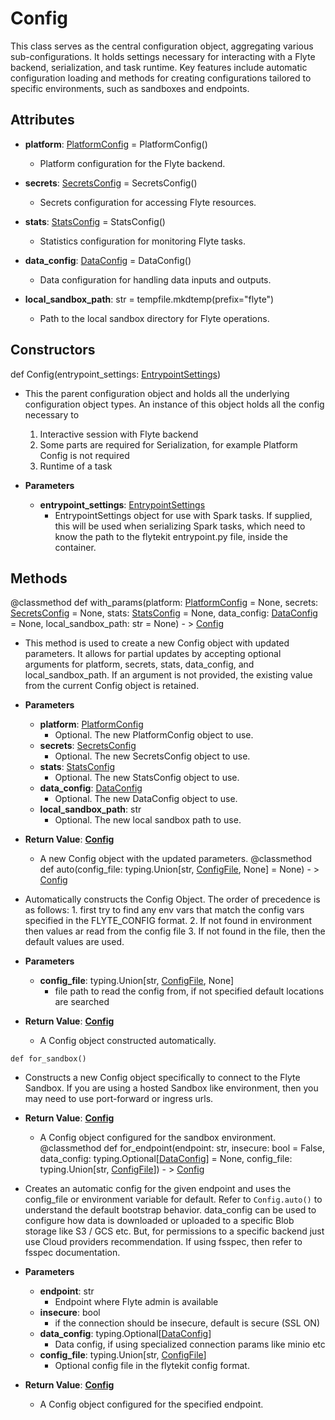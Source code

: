# Config

This class serves as the central configuration object, aggregating various sub-configurations. It holds settings necessary for interacting with a Flyte backend, serialization, and task runtime. Key features include automatic configuration loading and methods for creating configurations tailored to specific environments, such as sandboxes and endpoints.

## Attributes

- **platform**: [PlatformConfig](flytekit_configuration_platformconfig) = PlatformConfig()
  - Platform configuration for the Flyte backend.

- **secrets**: [SecretsConfig](flytekit_configuration_secretsconfig) = SecretsConfig()
  - Secrets configuration for accessing Flyte resources.

- **stats**: [StatsConfig](flytekit_configuration_statsconfig) = StatsConfig()
  - Statistics configuration for monitoring Flyte tasks.

- **data_config**: [DataConfig](flytekit_configuration_dataconfig) = DataConfig()
  - Data configuration for handling data inputs and outputs.

- **local_sandbox_path**: str = tempfile.mkdtemp(prefix=&quot;flyte&quot;)
  - Path to the local sandbox directory for Flyte operations.

## Constructors
def Config(entrypoint_settings: [EntrypointSettings](flytekit_configuration_entrypointsettings))
-  This the parent configuration object and holds all the underlying configuration object types. An instance of
    this object holds all the config necessary to

    1. Interactive session with Flyte backend
    2. Some parts are required for Serialization, for example Platform Config is not required
    3. Runtime of a task
- **Parameters**

  - **entrypoint_settings**: [EntrypointSettings](flytekit_configuration_entrypointsettings)
    - EntrypointSettings object for use with Spark tasks. If supplied, this will be
          used when serializing Spark tasks, which need to know the path to the flytekit entrypoint.py file,
          inside the container.



## Methods
@classmethod
def with_params(platform: [PlatformConfig](flytekit_configuration_platformconfig) = None, secrets: [SecretsConfig](flytekit_configuration_secretsconfig) = None, stats: [StatsConfig](flytekit_configuration_statsconfig) = None, data_config: [DataConfig](flytekit_configuration_dataconfig) = None, local_sandbox_path: str = None) - > [Config](flytekit_configuration_config)
-  This method is used to create a new Config object with updated parameters. It allows for partial updates by accepting optional arguments for platform, secrets, stats, data_config, and local_sandbox_path. If an argument is not provided, the existing value from the current Config object is retained.
- **Parameters**

  - **platform**: [PlatformConfig](flytekit_configuration_platformconfig)
    - Optional. The new PlatformConfig object to use.
  - **secrets**: [SecretsConfig](flytekit_configuration_secretsconfig)
    - Optional. The new SecretsConfig object to use.
  - **stats**: [StatsConfig](flytekit_configuration_statsconfig)
    - Optional. The new StatsConfig object to use.
  - **data_config**: [DataConfig](flytekit_configuration_dataconfig)
    - Optional. The new DataConfig object to use.
  - **local_sandbox_path**: str
    - Optional. The new local sandbox path to use.

- **Return Value**:
**[Config](flytekit_configuration_config)**
  - A new Config object with the updated parameters.
@classmethod
def auto(config_file: typing.Union[str, [ConfigFile](flytekit_configuration_file_configfile), None] = None) - > [Config](flytekit_configuration_config)
-  Automatically constructs the Config Object. The order of precedence is as follows: 1. first try to find any env vars that match the config vars specified in the FLYTE_CONFIG format. 2. If not found in environment then values ar read from the config file 3. If not found in the file, then the default values are used.
- **Parameters**

  - **config_file**: typing.Union[str, [ConfigFile](flytekit_configuration_file_configfile), None]
    - file path to read the config from, if not specified default locations are searched

- **Return Value**:
**[Config](flytekit_configuration_config)**
  - A Config object constructed automatically.
```@classmethod
def for_sandbox()
```
-  Constructs a new Config object specifically to connect to the Flyte Sandbox. If you are using a hosted Sandbox like environment, then you may need to use port-forward or ingress urls.

- **Return Value**:
**[Config](flytekit_configuration_config)**
  - A Config object configured for the sandbox environment.
@classmethod
def for_endpoint(endpoint: str, insecure: bool = False, data_config: typing.Optional[[DataConfig](flytekit_configuration_dataconfig)] = None, config_file: typing.Union[str, [ConfigFile](flytekit_configuration_file_configfile)]) - > [Config](flytekit_configuration_config)
-  Creates an automatic config for the given endpoint and uses the config_file or environment variable for default. Refer to `Config.auto()` to understand the default bootstrap behavior. data_config can be used to configure how data is downloaded or uploaded to a specific Blob storage like S3 / GCS etc. But, for permissions to a specific backend just use Cloud providers recommendation. If using fsspec, then refer to fsspec documentation.
- **Parameters**

  - **endpoint**: str
    - Endpoint where Flyte admin is available
  - **insecure**: bool
    - if the connection should be insecure, default is secure (SSL ON)
  - **data_config**: typing.Optional[[DataConfig](flytekit_configuration_dataconfig)]
    - Data config, if using specialized connection params like minio etc
  - **config_file**: typing.Union[str, [ConfigFile](flytekit_configuration_file_configfile)]
    - Optional config file in the flytekit config format.

- **Return Value**:
**[Config](flytekit_configuration_config)**
  - A Config object configured for the specified endpoint.
